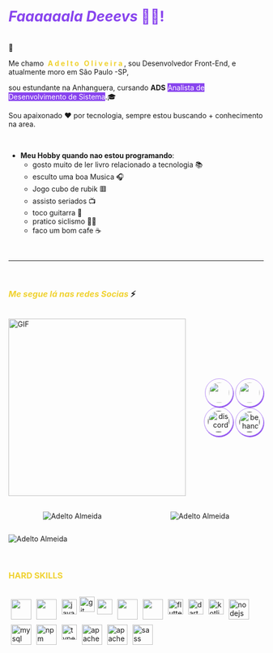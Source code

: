 ## <h1 style="color: #8844ee">_Faaaaaala Deeevs_ 👋😄!</h1> 
<br/>
📌
<div  style="text-align: left">
<p>Me chamo &nbsp;<b style="color: #f0d230">A d e l t o  &nbsp;  O l i v e i r a&nbsp;</b>, sou Desenvolvedor Front-End, e atualmente moro em   São Paulo -SP, <p>sou estundante na Anhanguera, cursando <b>ADS</b> <mark style="background-color: #8844ee; color: white">Analista de Desenvolvimento de Sistema</mark>.🎓<p/>
</div>

<p>Sou apaixonado ❤️ por tecnologia, sempre estou buscando + conhecimento na area.<p/>

</br>

- **Meu Hobby quando nao estou programando**:
    - gosto muito de ler livro relacionado a tecnologia  📚 
    - esculto uma boa Musica 🎧
    - Jogo cubo de rubik 🟥
    - assisto seriados 📺
    - toco guitarra 🎸
    - pratico siclismo 🚴‍♂️
    - faco um bom cafe ☕
<br/>
<hr/>
<br/>

### <em style="color: #f0d230 ">Me segue lá nas redes Socias </em> ⚡

<br/>

<!-- MY OCTOCAT: -->
<div style="display: flex; justify-content: space-between; align-items: center">
<div style="text-align: left">
    <img  alt="GIF" src="https://octocat-generator-assets.githubusercontent.com/my-octocat-1628051464465.png" width="350px" height="auto"/>
</div>

<!-- SOCIAL REDES: -->
<div style="text-align: right;">
<a href="https://www.instagram.com/adeltomonkeycode/" target="_blank"><img src="https://cdn.icon-icons.com/icons2/1211/PNG/512/1491579602-yumminkysocialmedia36_83067.png" width="40px" height="40px" style="padding: .5em; border: 1px solid rgba(136, 68, 238,.6); border-radius: 50%; box-shadow: 1px 2px 1px #8844ee "></a>
<a href="https://br.linkedin.com/in/adelto-almeida-03975928" target="_blank"><img src="https://i.ibb.co/Kx2GSrT/linkedin.png" width="40px" height="40px" style="padding: .5em;border: 1px solid rgba(136, 68, 238,.6); border-radius: 50%; box-shadow: 1px 2px 1px #8844ee"></a>
<a href="" target="_blank"><img src="https://cdn.icon-icons.com/icons2/1476/PNG/512/discord_101785.png" alt="discord" width="42px" height="42px" style="padding: .5em; border: 1px solid rgba(136, 68, 238,.6); border-radius: 50%; box-shadow: 1px 2px 1px #8844ee"></a>
<a href="" target="_blank"><img src="https://cdn.jsdelivr.net/gh/devicons/devicon/icons/behance/behance-original.svg" alt="behance" width="40px" height="40px" style="padding: .5em; border: 1px solid rgba(136, 68, 238,.6); border-radius: 50%; box-shadow: 1px 2px 1px #8844ee"></a>
</div>
</div>

</br>

<!-- GRAPHIC START: -->
<div style="display:flex; justify-content: space-around; flex-wrap: wrap;">
<img src="https://github-readme-stats.vercel.app/api/top-langs/?username=otleda&layout=compact&theme=dracula&title_color=268bd2" alt="Adelto Almeida" style="padding: 1em 0"/>
<img  src="https://github-readme-stats.vercel.app/api?username=otleda&count_private=true&show_icons=true&theme=dracula&icon_color=268bd2&title_color=268bd2" alt="Adelto Almeida" style="padding: 1em 0"/>
</div>


<!-- CONTAGEM DE VISITAS: -->
<img src="https://komarev.com/ghpvc/?username=otleda" alt="Adelto Almeida" style="padding: 1em 0"/>


<h3 style="color: #f0d230; padding: 1em 0">HARD SKILLS</h3>

<div style="display: flex; flex-wrap: wrap; aligh-items: center">
<img src="https://cdn.jsdelivr.net/gh/devicons/devicon/icons/html5/html5-plain-wordmark.svg" alt="" width="40" reight="40" style="padding: 5px">
<img src="https://cdn.jsdelivr.net/gh/devicons/devicon/icons/css3/css3-plain-wordmark.svg" alt="" width="40" reight="40" style="padding: 5px">
<img src="https://cdn.jsdelivr.net/gh/devicons/devicon/icons/javascript/javascript-plain.svg" alt="javaScritpt" width="30" reight="30" style="padding: 5px">
<img src="https://cdn.jsdelivr.net/gh/devicons/devicon/icons/git/git-plain.svg" alt="git" width="30" height="30"/>
<img src="https://cdn.jsdelivr.net/gh/devicons/devicon/icons/cakephp/cakephp-plain.svg" alt="" width="30" reight="30" style="padding: 5px">
<img src="https://cdn.jsdelivr.net/gh/devicons/devicon/icons/php/php-plain.svg" alt="" width="40" reight="40" style="padding: 5px">
<img src="https://cdn.jsdelivr.net/gh/devicons/devicon/icons/react/react-original-wordmark.svg" alt="" width="40" reight="40" style="padding: 5px">
<img src="https://cdn.jsdelivr.net/gh/devicons/devicon/icons/flutter/flutter-original.svg" alt="flutter" width="30" height="30" style="padding: 5px">
<img src="https://cdn.jsdelivr.net/gh/devicons/devicon/icons/dart/dart-original.svg" alt="dart" width="30" height="30" style="padding: 5px">
<img src="https://cdn.jsdelivr.net/gh/devicons/devicon/icons/kotlin/kotlin-original.svg" alt="kotlin" width="30" height="30" style="padding: 5px">
<img src="https://cdn.jsdelivr.net/gh/devicons/devicon/icons/nodejs/nodejs-original.svg" alt="nodejs" width="40" height="40" style="padding: 5px">
<img src="https://cdn.jsdelivr.net/gh/devicons/devicon/icons/mysql/mysql-original.svg" alt="mysql" width="40" height="40" style="padding: 5px">
<img src="https://cdn.jsdelivr.net/gh/devicons/devicon/icons/npm/npm-original-wordmark.svg" alt="npm" width="40" height="40" style="padding: 5px">
<img src="https://cdn.jsdelivr.net/gh/devicons/devicon/icons/typescript/typescript-original.svg" alt="typescript" width="30" height="30" style="padding: 5px">
<img src="https://cdn.jsdelivr.net/gh/devicons/devicon/icons/apache/apache-original-wordmark.svg" alt="apache" width="40" height="40" style="padding: 5px">
<img src="https://cdn.jsdelivr.net/gh/devicons/devicon/icons/linux/linux-original.svg" alt="apache" width="40" height="40" style="padding: 5px">
<img src="https://cdn.jsdelivr.net/gh/devicons/devicon/icons/sass/sass-original.svg" alt="sass" width="40" height="40" style="padding: 5px">
</div>










